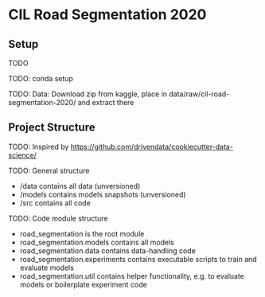 CIL Road Segmentation 2020
==========================

Setup
-----
TODO

TODO: conda setup

TODO: Data: Download zip from kaggle, place in data/raw/cil-road-segmentation-2020/ and extract there


Project Structure
-----------------
TODO: Inspired by https://github.com/drivendata/cookiecutter-data-science/

TODO: General structure
- /data contains all data (unversioned)
- /models contains models snapshots (unversioned)
- /src contains all code

TODO: Code module structure
- road_segmentation is the root module
- road_segmentation.models contains all models
- road_segmentation.data contains data-handling code
- road_segmentation.experiments contains executable scripts to train and evaluate models
- road_segmentation.util contains helper functionality, e.g. to evaluate models or boilerplate experiment code
